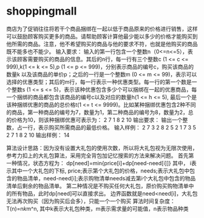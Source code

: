 # shoppingmall
商店为了促销往往将若干个商品捆绑在一起以低于商品原来的价格进行销售，这样可以鼓励顾客购买更多的商品。请帮助顾客计算他最少能以多少的价格才能购买到他所需的商品。注意，他不希望购买的商品与他的要求不符，也就是他购买的商品既不能多也不能少。
输入要求：
输入的第一行包含一个整数n（0<=n<=5），表示该顾客需要购买的商品的信息。其后的n行，每一行有三个整数c (1 <= c <= 999),k(1 <= k <= 5),p (1 <= p <= 999)，分别表示商品的编号c，购买该商品的数量k 以及该商品的单价p；之后的一行是一个整数m (0 <= m <= 99)，表示可以选择的优惠类型；其后的m行，每一行表示一种优惠类型。每一行的第一个数是一个整数s (1 <= s <= 5)，表示该种优惠包含多少个可以捆绑在一起的优惠商品，每一个捆绑的商品都包含该商品的编号c以及对应的数量h(1 <= h <= 5), 最后一个是该种捆绑优惠的商品的总价格t(1 <= t <= 9999)。比如某种捆绑优惠包含2种不同的商品，第一种商品的编号为7，数量为1，第二种商品的编号为8，数量为2，总的价格为10，则该种捆绑优惠可表示为：
2 7 1 8 2 10
输出要求：
输出一个整数，占一行，表示购买所需商品的最低价格。
输入样例：
2
7 3 2
8 2 5
2
1 7 3 5
2 7 1 8 2 10
输出样例：
14



算法设计思路：因为没有设置大礼包的使用次数，所以将大礼包视为无限次使用，参考力扣上的大礼包算法，采用完全背包加记忆搜索的方法来解决问题。
首先第一种情况，状态方程为：
dp[need]=min{price[i]+dp[need-need[i]]}
其中， i表示其中一个大礼包的下标, price;表示第个大礼包的价格，needs;表示大礼包中包含的物品清单，need-need[i];表示购物清单needs减去第i个大礼包中包含的物品清单后剩余的物品清单。
第二种情况是不购买任何大礼包，原价购买购物清单中的所有物品，此时dp[need]可以直接求出。
边界函数就是need<need[i]，大礼包无法再次购买（因为购买后会多），只能一个一个购买
算法时间复杂度：
T(n)=n*k*m^n,  其中k表示大礼包种类，m表示需求量的可能值，n表示物品种类
